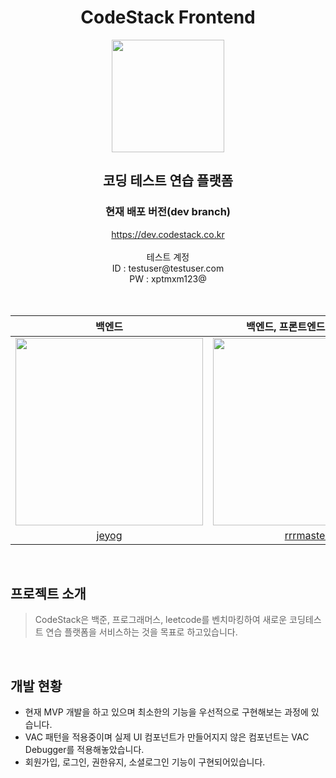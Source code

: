 <center>
    <h1>CodeStack Frontend</h1>   
    <img src="https://user-images.githubusercontent.com/33706043/220110976-5e132e3e-4659-4070-b317-76a17c3ca756.png" width="180px"/>
    <br/>
    <h2>코딩 테스트 연습 플랫폼</h2>
    <h3>현재 배포 버전(dev branch)</h3>
    <div>
    <a href="https://dev.codestack.co.kr">https://dev.codestack.co.kr</a>
    </div>
    <br/>
    <div>테스트 계정</div>
    <div>ID : testuser@testuser.com</div>
    <div>PW : xptmxm123@</div>
</center>

<br/>
<br/>

|                        백엔드                         |               백엔드, 프론트엔드, 채점서버                |                        프론트엔드                        |                            IOS                             |
| :---------------------------------------------------: | :-------------------------------------------------------: | :------------------------------------------------------: | :--------------------------------------------------------: |
| <img src="https://github.com/jeyog.png" width="300"/> | <img src="https://github.com/rrrmaster.png" width="300"/> | <img src="https://github.com/je0ngyun.png" width="300"/> | <img src="https://github.com/hyeonghwan.png" width="300"/> |
|           [jeyog](https://github.com/jeyog)           |         [rrrmaster](https://github.com/rrrmaster)         |         [je0ngyun](https://github.com/je0ngyun)          |        [hyeonghwan](https://github.com/hyeonghwan)         |

<br/>

## 프로젝트 소개

> CodeStack은 백준, 프로그래머스, leetcode를 벤치마킹하여 새로운 코딩테스트 연습 플랫폼을 서비스하는 것을 목표로 하고있습니다.

<br/>

## 개발 현황

-   현재 MVP 개발을 하고 있으며 최소한의 기능을 우선적으로 구현해보는 과정에 있습니다.
-   VAC 패턴을 적용중이며 실제 UI 컴포넌트가 만들어지지 않은 컴포넌트는 VAC Debugger를 적용해놓았습니다.
-   회원가입, 로그인, 권한유지, 소셜로그인 기능이 구현되어있습니다.
